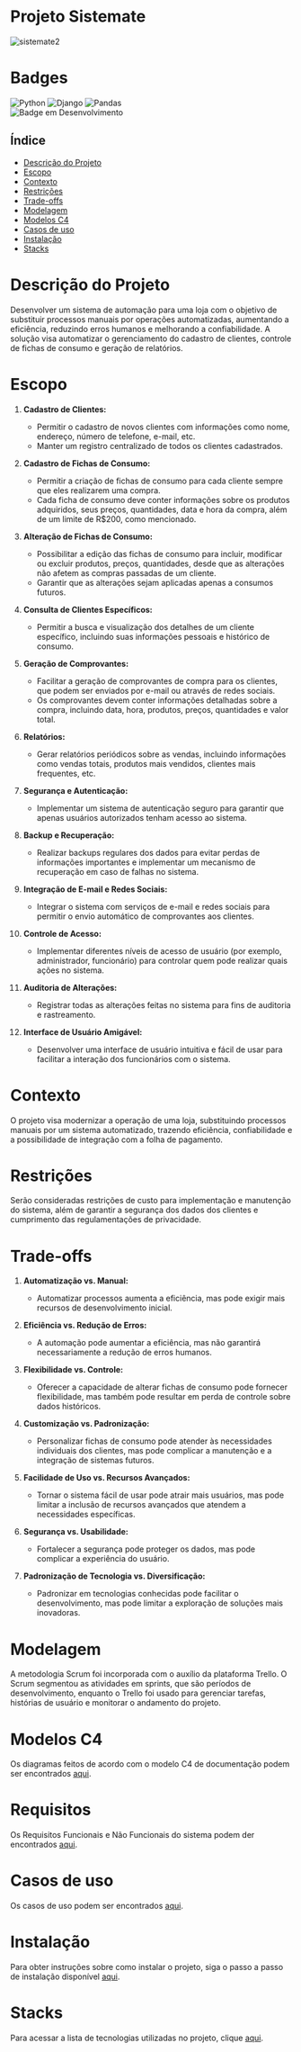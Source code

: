 
# Projeto Sistemate
![sistemate2](https://github.com/Malkowaz/Portfolio-Mate/assets/63025296/e84be790-495d-4493-8b6e-c0477cd6cc07) <br>

<!------------------------------------------------------------------------------------------------------------------------->
# Badges
![Python](https://img.shields.io/badge/python-3670A0?style=for-the-badge&logo=python&logoColor=ffdd54)
![Django](https://img.shields.io/badge/django-%23092E20.svg?style=for-the-badge&logo=django&logoColor=white)
![Pandas](https://img.shields.io/badge/pandas-%23150458.svg?style=for-the-badge&logo=pandas&logoColor=white)<br>
![Badge em Desenvolvimento](http://img.shields.io/static/v1?label=STATUS&message=EM%20DESENVOLVIMENTO&color=GREEN&style=for-the-badge)

<!------------------------------------------------------------------------------------------------------------------------->

 ## Índice 
 * [Descrição do Projeto](#descrição-do-projeto)
 * [Escopo](#escopo) 
 * [Contexto](#contexto) 
 * [Restrições](#restrições) 
 * [Trade-offs](#trade-offs)
 * [Modelagem](#modelagem)
 * [Modelos C4](#modelos-c4)
 * [Casos de uso](#casos-de-uso)
 * [Instalação](/documentos/instalacao.md) 
 * [Stacks](/documentos/stacks.md)
   
<!------------------------------------------------------------------------------------------------------------------------->

# Descrição do Projeto
Desenvolver um sistema de automação para uma loja com o objetivo de substituir processos manuais por operações automatizadas, aumentando a eficiência, reduzindo erros humanos e melhorando a confiabilidade. A solução visa automatizar o gerenciamento do cadastro de clientes, controle de fichas de consumo e geração de relatórios.

<!------------------------------------------------------------------------------------------------------------------------->

# Escopo

1. **Cadastro de Clientes:**
   - Permitir o cadastro de novos clientes com informações como nome, endereço, número de telefone, e-mail, etc.
   - Manter um registro centralizado de todos os clientes cadastrados.

2. **Cadastro de Fichas de Consumo:**
   - Permitir a criação de fichas de consumo para cada cliente sempre que eles realizarem uma compra.
   - Cada ficha de consumo deve conter informações sobre os produtos adquiridos, seus preços, quantidades, data e hora da compra, além de um limite de R$200, como mencionado.

3. **Alteração de Fichas de Consumo:**
   - Possibilitar a edição das fichas de consumo para incluir, modificar ou excluir produtos, preços, quantidades, desde que as alterações não afetem as compras passadas de um cliente.
   - Garantir que as alterações sejam aplicadas apenas a consumos futuros.

4. **Consulta de Clientes Específicos:**
   - Permitir a busca e visualização dos detalhes de um cliente específico, incluindo suas informações pessoais e histórico de consumo.

5. **Geração de Comprovantes:**
   - Facilitar a geração de comprovantes de compra para os clientes, que podem ser enviados por e-mail ou através de redes sociais.
   - Os comprovantes devem conter informações detalhadas sobre a compra, incluindo data, hora, produtos, preços, quantidades e valor total.

6. **Relatórios:**
   - Gerar relatórios periódicos sobre as vendas, incluindo informações como vendas totais, produtos mais vendidos, clientes mais frequentes, etc.

7. **Segurança e Autenticação:**
   - Implementar um sistema de autenticação seguro para garantir que apenas usuários autorizados tenham acesso ao sistema.

8. **Backup e Recuperação:**
   - Realizar backups regulares dos dados para evitar perdas de informações importantes e implementar um mecanismo de recuperação em caso de falhas no sistema.

9. **Integração de E-mail e Redes Sociais:**
   - Integrar o sistema com serviços de e-mail e redes sociais para permitir o envio automático de comprovantes aos clientes.

10. **Controle de Acesso:**
    - Implementar diferentes níveis de acesso de usuário (por exemplo, administrador, funcionário) para controlar quem pode realizar quais ações no sistema.

11. **Auditoria de Alterações:**
    - Registrar todas as alterações feitas no sistema para fins de auditoria e rastreamento.

12. **Interface de Usuário Amigável:**
    - Desenvolver uma interface de usuário intuitiva e fácil de usar para facilitar a interação dos funcionários com o sistema.

<!------------------------------------------------------------------------------------------------------------------------->

# Contexto
O projeto visa modernizar a operação de uma loja, substituindo processos manuais por um sistema automatizado, trazendo eficiência, confiabilidade e a possibilidade de integração com a folha de pagamento.

<!------------------------------------------------------------------------------------------------------------------------->

# Restrições
Serão consideradas restrições de custo para implementação e manutenção do sistema, além de garantir a segurança dos dados dos clientes e cumprimento das regulamentações de privacidade.

<!------------------------------------------------------------------------------------------------------------------------->

# Trade-offs

1. **Automatização vs. Manual:**
   - Automatizar processos aumenta a eficiência, mas pode exigir mais recursos de desenvolvimento inicial.

2. **Eficiência vs. Redução de Erros:**
   - A automação pode aumentar a eficiência, mas não garantirá necessariamente a redução de erros humanos.

3. **Flexibilidade vs. Controle:**
   - Oferecer a capacidade de alterar fichas de consumo pode fornecer flexibilidade, mas também pode resultar em perda de controle sobre dados históricos.

4. **Customização vs. Padronização:**
   - Personalizar fichas de consumo pode atender às necessidades individuais dos clientes, mas pode complicar a manutenção e a integração de sistemas futuros.

5. **Facilidade de Uso vs. Recursos Avançados:**
   - Tornar o sistema fácil de usar pode atrair mais usuários, mas pode limitar a inclusão de recursos avançados que atendem a necessidades específicas.

6. **Segurança vs. Usabilidade:**
   - Fortalecer a segurança pode proteger os dados, mas pode complicar a experiência do usuário.

7. **Padronização de Tecnologia vs. Diversificação:**
    - Padronizar em tecnologias conhecidas pode facilitar o desenvolvimento, mas pode limitar a exploração de soluções mais inovadoras.
      
<!------------------------------------------------------------------------------------------------------------------------->

# Modelagem
A metodologia Scrum foi incorporada com o auxílio da plataforma Trello. O Scrum segmentou as atividades em sprints, que são períodos de desenvolvimento, enquanto o Trello foi usado para gerenciar tarefas, histórias de usuário e monitorar o andamento do projeto.

<!------------------------------------------------------------------------------------------------------------------------->

# Modelos C4
Os diagramas feitos de acordo com o modelo C4 de documentação podem ser encontrados [aqui](documentos/diagramas-C4.md).

<!------------------------------------------------------------------------------------------------------------------------->

# Requisitos
Os Requisitos Funcionais e Não Funcionais do sistema podem der encontrados [aqui](documentos/requisitos.md).

<!------------------------------------------------------------------------------------------------------------------------->

# Casos de uso
Os casos de uso podem ser encontrados [aqui](documentos/caso_de_uso.md).

<!------------------------------------------------------------------------------------------------------------------------->

# Instalação
Para obter instruções sobre como instalar o projeto, siga o passo a passo de instalação disponível [aqui](documentos/instalacao.md).

<!------------------------------------------------------------------------------------------------------------------------->

# Stacks
Para acessar a lista de tecnologias utilizadas no projeto, clique [aqui](documentos/stacks.md).
